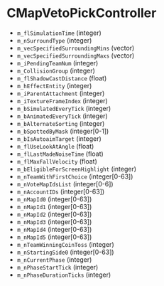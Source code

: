 # CMapVetoPickController

* `m_flSimulationTime` (integer)
* `m_nSurroundType` (integer)
* `m_vecSpecifiedSurroundingMins` (vector)
* `m_vecSpecifiedSurroundingMaxs` (vector)
* `m_iPendingTeamNum` (integer)
* `m_CollisionGroup` (integer)
* `m_flShadowCastDistance` (float)
* `m_hEffectEntity` (integer)
* `m_iParentAttachment` (integer)
* `m_iTextureFrameIndex` (integer)
* `m_bSimulatedEveryTick` (integer)
* `m_bAnimatedEveryTick` (integer)
* `m_bAlternateSorting` (integer)
* `m_bSpottedByMask` (integer\[0-1])
* `m_bIsAutoaimTarget` (integer)
* `m_flUseLookAtAngle` (float)
* `m_flLastMadeNoiseTime` (float)
* `m_flMaxFallVelocity` (float)
* `m_bEligibleForScreenHighlight` (integer)
* `m_nTeamWithFirstChoice` (integer\[0-63])
* `m_nVoteMapIdsList` (integer\[0-6])
* `m_nAccountIDs` (integer\[0-63])
* `m_nMapId0` (integer\[0-63])
* `m_nMapId1` (integer\[0-63])
* `m_nMapId2` (integer\[0-63])
* `m_nMapId3` (integer\[0-63])
* `m_nMapId4` (integer\[0-63])
* `m_nMapId5` (integer\[0-63])
* `m_nTeamWinningCoinToss` (integer)
* `m_nStartingSide0` (integer\[0-63])
* `m_nCurrentPhase` (integer)
* `m_nPhaseStartTick` (integer)
* `m_nPhaseDurationTicks` (integer)

